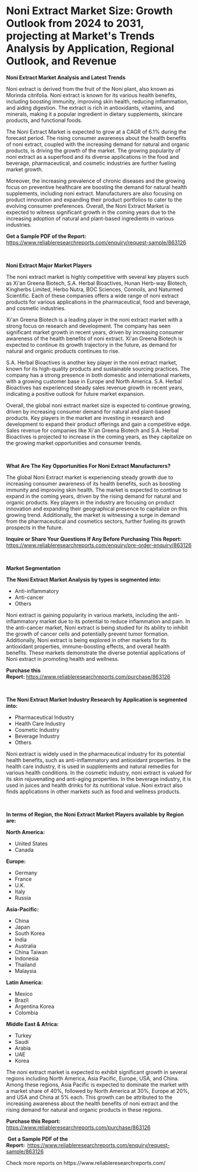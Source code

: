 <p><h1>Noni Extract Market Size: Growth Outlook from 2024 to 2031, projecting at Market's Trends Analysis by Application, Regional Outlook, and Revenue</h1></p><p><strong>Noni Extract Market Analysis and Latest Trends</strong></p>
<p><p>Noni extract is derived from the fruit of the Noni plant, also known as Morinda citrifolia. Noni extract is known for its various health benefits, including boosting immunity, improving skin health, reducing inflammation, and aiding digestion. The extract is rich in antioxidants, vitamins, and minerals, making it a popular ingredient in dietary supplements, skincare products, and functional foods.</p><p>The Noni Extract Market is expected to grow at a CAGR of 6.1% during the forecast period. The rising consumer awareness about the health benefits of noni extract, coupled with the increasing demand for natural and organic products, is driving the growth of the market. The growing popularity of noni extract as a superfood and its diverse applications in the food and beverage, pharmaceutical, and cosmetic industries are further fueling market growth.</p><p>Moreover, the increasing prevalence of chronic diseases and the growing focus on preventive healthcare are boosting the demand for natural health supplements, including noni extract. Manufacturers are also focusing on product innovation and expanding their product portfolios to cater to the evolving consumer preferences. Overall, the Noni Extract Market is expected to witness significant growth in the coming years due to the increasing adoption of natural and plant-based ingredients in various industries.</p></p>
<p><strong>Get a Sample PDF of the Report:&nbsp;</strong> <a href="https://www.reliableresearchreports.com/enquiry/request-sample/863126">https://www.reliableresearchreports.com/enquiry/request-sample/863126</a></p>
<p>&nbsp;</p>
<p><strong>Noni Extract Major Market Players</strong></p>
<p><p>The noni extract market is highly competitive with several key players such as Xi'an Greena Biotech, S.A. Herbal Bioactives, Hunan Herb-way Biotech, Kingherbs Limited, Herbo Nutra, BOC Sciences, Connoils, and Naturmed Scientific. Each of these companies offers a wide range of noni extract products for various applications in the pharmaceutical, food and beverage, and cosmetic industries.</p><p>Xi'an Greena Biotech is a leading player in the noni extract market with a strong focus on research and development. The company has seen significant market growth in recent years, driven by increasing consumer awareness of the health benefits of noni extract. Xi'an Greena Biotech is expected to continue its growth trajectory in the future, as demand for natural and organic products continues to rise.</p><p>S.A. Herbal Bioactives is another key player in the noni extract market, known for its high-quality products and sustainable sourcing practices. The company has a strong presence in both domestic and international markets, with a growing customer base in Europe and North America. S.A. Herbal Bioactives has experienced steady sales revenue growth in recent years, indicating a positive outlook for future market expansion.</p><p>Overall, the global noni extract market size is expected to continue growing, driven by increasing consumer demand for natural and plant-based products. Key players in the market are investing in research and development to expand their product offerings and gain a competitive edge. Sales revenue for companies like Xi'an Greena Biotech and S.A. Herbal Bioactives is projected to increase in the coming years, as they capitalize on the growing market opportunities and consumer trends.</p></p>
<p>&nbsp;</p>
<p><strong>What Are The Key Opportunities For Noni Extract Manufacturers?</strong></p>
<p><p>The global Noni Extract market is experiencing steady growth due to increasing consumer awareness of its health benefits, such as boosting immunity and improving skin health. The market is expected to continue to expand in the coming years, driven by the rising demand for natural and organic products. Key players in the industry are focusing on product innovation and expanding their geographical presence to capitalize on this growing trend. Additionally, the market is witnessing a surge in demand from the pharmaceutical and cosmetics sectors, further fueling its growth prospects in the future.</p></p>
<p><strong>Inquire or Share Your Questions If Any Before Purchasing This Report:</strong> <a href="https://www.reliableresearchreports.com/enquiry/pre-order-enquiry/863126">https://www.reliableresearchreports.com/enquiry/pre-order-enquiry/863126</a></p>
<p>&nbsp;</p>
<p><strong>Market Segmentation</strong></p>
<p><strong>The Noni Extract Market Analysis by types is segmented into:</strong></p>
<p><ul><li>Anti-inflammatory</li><li>Anti-cancer</li><li>Others</li></ul></p>
<p><p>Noni extract is gaining popularity in various markets, including the anti-inflammatory market due to its potential to reduce inflammation and pain. In the anti-cancer market, Noni extract is being studied for its ability to inhibit the growth of cancer cells and potentially prevent tumor formation. Additionally, Noni extract is being explored in other markets for its antioxidant properties, immune-boosting effects, and overall health benefits. These markets demonstrate the diverse potential applications of Noni extract in promoting health and wellness.</p></p>
<p><strong>Purchase this Report:&nbsp;</strong><a href="https://www.reliableresearchreports.com/purchase/863126">https://www.reliableresearchreports.com/purchase/863126</a></p>
<p>&nbsp;</p>
<p><strong>The Noni Extract Market Industry Research by Application is segmented into:</strong></p>
<p><ul><li>Pharmaceutical Industry</li><li>Health Care Industry</li><li>Cosmetic Industry</li><li>Beverage Industry</li><li>Others</li></ul></p>
<p><p>Noni extract is widely used in the pharmaceutical industry for its potential health benefits, such as anti-inflammatory and antioxidant properties. In the health care industry, it is used in supplements and natural remedies for various health conditions. In the cosmetic industry, noni extract is valued for its skin rejuvenating and anti-aging properties. In the beverage industry, it is used in juices and health drinks for its nutritional value. Noni extract also finds applications in other markets such as food and wellness products.</p></p>
<p>&nbsp;</p>
<p><strong>In terms of Region, the Noni Extract Market Players available by Region are:</strong></p>
<p>
    <p> <strong> North America: </strong>
        <ul>
            <li>United States</li>
            <li>Canada</li>
        </ul>
        </p> 
    <p> <strong> Europe: </strong>
        <ul>
            <li>Germany</li>
            <li>France</li>
            <li>U.K.</li>
            <li>Italy</li>
            <li>Russia</li>
        </ul>
        </p> 
    <p> <strong> Asia-Pacific: </strong>
        <ul>
            <li>China</li>
            <li>Japan</li>
            <li>South Korea</li>
            <li>India</li>
            <li>Australia</li>
            <li>China Taiwan</li>
            <li>Indonesia</li>
            <li>Thailand</li>
            <li>Malaysia</li>
        </ul>
        </p> 
    <p> <strong> Latin America: </strong>
        <ul>
            <li>Mexico</li>
            <li>Brazil</li>
            <li>Argentina Korea</li>
            <li>Colombia</li>
        </ul>
        </p> 
    <p> <strong> Middle East & Africa: </strong>
        <ul>
            <li>Turkey</li>
            <li>Saudi</li>
            <li>Arabia</li>
            <li>UAE</li>
            <li>Korea</li>
        </ul>
    </p>
    </p>
<p><p>The noni extract market is expected to exhibit significant growth in several regions including North America, Asia Pacific, Europe, USA, and China. Among these regions, Asia Pacific is expected to dominate the market with a market share of 40%, followed by North America at 30%, Europe at 20%, and USA and China at 5% each. This growth can be attributed to the increasing awareness about the health benefits of noni extract and the rising demand for natural and organic products in these regions.</p></p>
<p><strong>Purchase this Report: </strong><a href="https://www.reliableresearchreports.com/purchase/863126">https://www.reliableresearchreports.com/purchase/863126</a></p>
<p>&nbsp;<strong>Get a Sample PDF of the Report:&nbsp;&nbsp;</strong><a href="https://www.reliableresearchreports.com/enquiry/request-sample/863126">https://www.reliableresearchreports.com/enquiry/request-sample/863126</a></p>
<p><strong></strong></p>
<p>Check more reports on https://www.reliableresearchreports.com/</p>